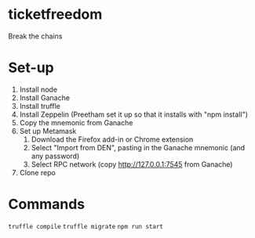 # ticketfreedom
Break the chains

# Set-up
1. Install node
1. Install Ganache
1. Install truffle
1. Install Zeppelin (Preetham set it up so that it installs with "npm install")
1. Copy the mnemonic from Ganache
1. Set up Metamask
    1. Download the Firefox add-in or Chrome extension
    1. Select "Import from DEN", pasting in the Ganache mnemonic (and any password)
    1. Select RPC network (copy http://127.0.0.1:7545 from Ganache)
1. Clone repo

# Commands
`truffle compile`
`truffle migrate`
`npm run start`
